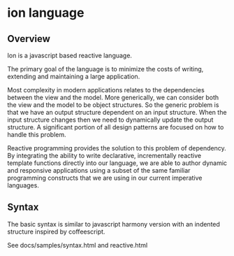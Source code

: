 ion language
========================

Overview
------------------------

Ion is a javascript based reactive language.

The primary goal of the language is to minimize the costs of writing, extending and maintaining a large application.

Most complexity in modern applications relates to the dependencies between the view and the model.  More generically, we can consider both the view and the model to be object structures.  So the generic problem is that we have an output structure dependent on an input structure.  When the input structure changes then we need to dynamically update the output structure.  A significant portion of all design patterns are focused on how to handle this problem.

Reactive programming provides the solution to this problem of dependency.  By integrating the ability to write declarative, incrementally reactive template functions directly into our language, we are able to author dynamic and responsive applications using a subset of the same familiar programming constructs that we are using in our current imperative languages.

Syntax
------

The basic syntax is similar to javascript harmony version with an indented structure inspired by coffeescript.

See docs/samples/syntax.html and reactive.html

